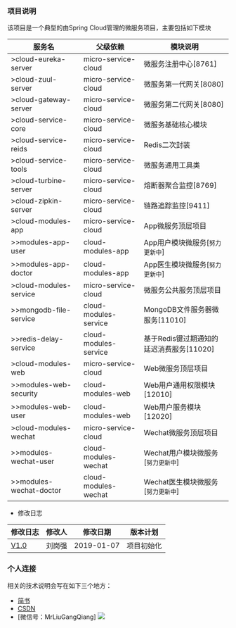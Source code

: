 ### 项目说明
该项目是一个典型的由Spring Cloud管理的微服务项目，主要包括如下模块

|服务名 | 父级依赖 | 模块说明|
|----|----|----|
|>cloud-eureka-server|micro-service-cloud|微服务注册中心[8761]|
|>cloud-zuul-server|micro-service-cloud|微服务第一代网关[8080]|
|>cloud-gateway-server|micro-service-cloud|微服务第二代网关[8080]|
|>cloud-service-core|micro-service-cloud|微服务基础核心模块|
|>cloud-service-reids|micro-service-cloud|Redis二次封装|
|>cloud-service-tools|micro-service-cloud|微服务通用工具类|
|>cloud-turbine-server|micro-service-cloud|熔断器聚合监控[8769]|
|>cloud-zipkin-server|micro-service-cloud|链路追踪监控[9411]|
|>cloud-modules-app|micro-service-cloud|App微服务顶层项目|
|>>modules-app-user|cloud-modules-app|App用户模块微服务[`努力更新中`]|
|>>modules-app-doctor|cloud-modules-app|App医生模块微服务[`努力更新中`]| 
|>cloud-modules-service|micro-service-cloud|微服务公共服务顶层项目|
|>>mongodb-file-service|cloud-modules-service|MongoDB文件服务器微服务[11010]|
|>>redis-delay-service|cloud-modules-service|基于Redis键过期通知的延迟消费服务[11020]|
|>cloud-modules-web|micro-service-cloud|Web微服务顶层项目|
|>>modules-web-security|cloud-modules-web|Web用户通用权限模块[12010]|
|>>modules-web-user|cloud-modules-web|Web用户服务模块[12020]|
|>cloud-modules-wechat|micro-service-cloud|Wechat微服务顶层项目|
|>>modules-wechat-user|cloud-modules-wechat|Wechat用户模块微服务[`努力更新中`]| 
|>>modules-wechat-doctor|cloud-modules-wechat|Wechat医生模块微服务[`努力更新中`]|

* 修改日志

|修改日志 | 修改人 | 修改日期|版本计划|
|----|----|----|---|
|[V1.0](https://github.com/MrLiuGangQiang/micro-service-cloud/blob/master/README.md)|刘岗强|2019-01-07 |项目初始化|

### 个人连接
相关的技术说明会写在如下三个地方：
* [简书](https://www.jianshu.com/u/3642563a4185)
* [CSDN](https://blog.csdn.net/u010175879)
* [微信号：MrLiuGangQiang]
![](http://ovheeg7ro.bkt.clouddn.com/aLiangcode.jpg)
